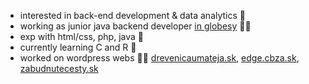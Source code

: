 - interested in back-end development & data analytics 👀
- working as junior java backend developer [in globesy](https://www.globesy.sk/) 🧑‍💻
- exp with html/css, php, java 💁
- currently learning C and R  🌱
- worked on wordpress webs 🧑‍💻
 [drevenicaumateja.sk](https://drevenicaumateja.sk), [edge.cbza.sk](https://edge.cbza.sk), [zabudnutecesty.sk](https://zabudnutecesty.sk)
